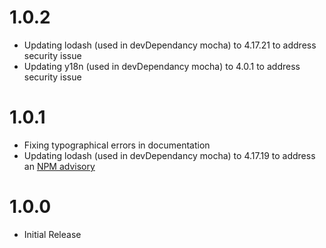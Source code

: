 # 1.0.2
- Updating lodash (used in devDependancy mocha) to 4.17.21 to address security issue
- Updating y18n (used in devDependancy mocha) to 4.0.1 to address security issue

# 1.0.1
- Fixing typographical errors in documentation
- Updating lodash (used in devDependancy mocha) to 4.17.19 to address an [NPM advisory]( https://npmjs.com/advisories/1523  "NPM advisory")

# 1.0.0
- Initial Release